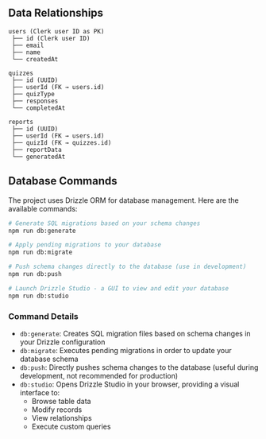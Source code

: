 ## Data Relationships

```plaintext
users (Clerk user ID as PK)
 ├── id (Clerk user ID)
 ├── email
 ├── name
 └── createdAt

quizzes
 ├── id (UUID)
 ├── userId (FK → users.id)
 ├── quizType
 ├── responses
 └── completedAt

reports
 ├── id (UUID)
 ├── userId (FK → users.id)
 ├── quizId (FK → quizzes.id)
 ├── reportData
 └── generatedAt
```

## Database Commands

The project uses Drizzle ORM for database management. Here are the available commands:

```bash
# Generate SQL migrations based on your schema changes
npm run db:generate

# Apply pending migrations to your database
npm run db:migrate

# Push schema changes directly to the database (use in development)
npm run db:push

# Launch Drizzle Studio - a GUI to view and edit your database
npm run db:studio
```

### Command Details

- `db:generate`: Creates SQL migration files based on schema changes in your Drizzle configuration
- `db:migrate`: Executes pending migrations in order to update your database schema
- `db:push`: Directly pushes schema changes to the database (useful during development, not recommended for production)
- `db:studio`: Opens Drizzle Studio in your browser, providing a visual interface to:
  - Browse table data
  - Modify records
  - View relationships
  - Execute custom queries
